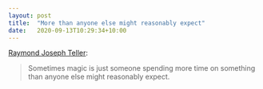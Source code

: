 ```yaml
---
layout: post
title:  "More than anyone else might reasonably expect"
date:   2020-09-13T10:29:34+10:00
---
```


[Raymond Joseph Teller][]:

> Sometimes magic is just someone spending more time on something than anyone else might reasonably expect.

[Raymond Joseph Teller]: https://www.esquire.com/entertainment/interviews/a15810/teller-magician-interview-1012
